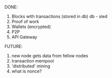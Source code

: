 DONE:

1. Blocks with transactions (stored in db) db - sled
2. Proof of work
3. Wallets (encrypted)
4. P2P
5. API Gateway

FUTURE:

1. new node gets data from fellow nodes
2. transaction mempool
3. 'distributed' mining
4. what is nonce?